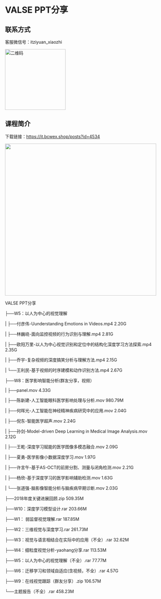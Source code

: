 # VALSE PPT分享

## 联系方式

客服微信号：itziyuan_xiaozhi

<img src="https://ziyuanyun.oss-cn-guangzhou.aliyuncs.com/common/20240614073449/666b82192834a.jpg" width="200" height="200" alt="二维码">

## 课程简介

下载链接：https://it.bcwex.shop/posts?id=4534

<img src="https://ziyuanyun.oss-cn-guangzhou.aliyuncs.com/yun/20241025073120/671ad8c8586c8.jpg" width="500" alt="">

  

 VALSE PPT分享

 ├──W5：以人为中心的视觉理解

 | ├──付彦伟-Uunderstanding Emotions in Videos.mp4 2.20G

 | ├──林巍峣-面向监控视频的行为识别与理解.mp4 2.81G

 | ├──欧阳万里-以人为中心视觉识别和定位中的结构化深度学习方法探索.mp4 2.35G

 | ├──乔宇-复杂视频的深度搞笑分析与理解方法.mp4 2.15G

 | └──王利民-基于视频的时序建模和动作识别方法.mp4 2.67G

 ├──W8：医学影响智能分析(群友分享，视频）

 | ├──panel.mov 4.33G

 | ├──陈新建-人工智能眼科医学影响处理与分析.mov 980.79M

 | ├──何晖光-人工智能在神经精神疾病研究中的应用.mov 2.04G

 | ├──倪东-智能医学超声.mov 2.24G

 | ├──孙剑-Model-driven Deep Learning in Medical Image Analysis.mov 2.12G

 | ├──王乾-深度学习赋能的医学图像多模态融合.mov 2.09G

 | ├──夏勇-医学影像小数据深度学习.mov 1.97G

 | ├──许言午-基于AS-OCT的前房分割、测量与闭角检测.mov 2.21G

 | ├──杨欣-基于深度学习的医学影响辅助检测.mov 1.63G

 | └──张道强-脑影像智能分析与脑疾病早期诊断.mov 2.03G

 ├──2018年度关键进展回顾.zip 509.35M

 ├──W10：深度学习模型设计.rar 203.66M

 ├──W1： 弱监督视觉理解.rar 187.85M

 ├──W2：三维视觉与深度学习.rar 261.73M

 ├──W3：视觉与语言相结合在实际中的应用（不全）.rar 32.62M

 ├──W4：细粒度视觉分析-yaohang分享.rar 113.53M

 ├──W5：以人为中心的视觉理解（不全）.rar 77.77M

 ├──W6：迁移学习和领域自适应(含视频，不全）.rar 4.57G

 ├──W9：在线视觉跟踪（群友分享）.zip 106.57M

 └──主题报告（不全）.rar 458.23M

  